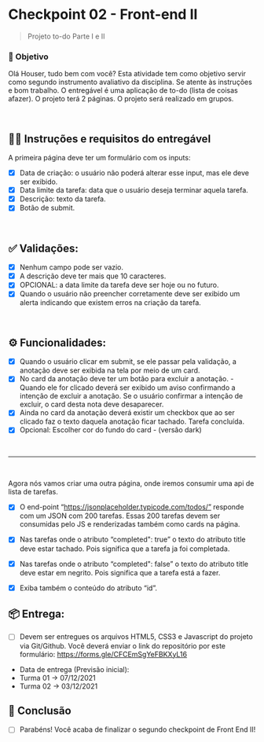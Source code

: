 # Checkpoint 02 - Front-end II

> Projeto to-do Parte I e II

### 📌 Objetivo

Olá Houser, tudo bem com você? Esta atividade tem como objetivo servir como segundo instrumento avaliativo da disciplina. Se atente às instruções e bom trabalho. O entregável é uma aplicação de to-do (lista de coisas afazer). O projeto terá 2 páginas. O projeto será realizado em grupos.

<br/>

## 👨‍🏫 Instruções e requisitos do entregável	
	
A primeira página deve ter um formulário com os inputs: 
- [x] Data de criação: o usuário não poderá alterar esse input, mas ele deve ser exibido.
- [x] Data limite da tarefa: data que o usuário deseja terminar aquela tarefa.
- [x] Descrição: texto da tarefa.
- [x] Botão de submit.

<br/>

## ✅ Validações:
- [x] Nenhum campo pode ser vazio.
- [x] A descrição deve ter mais que 10 caracteres.
- [x] OPCIONAL: a data limite da tarefa deve ser hoje ou no futuro.
- [x] Quando o usuário não preencher corretamente deve ser exibido um alerta indicando que existem erros na criação da tarefa.

<br/>

## ⚙ Funcionalidades:
- [x] Quando o usuário clicar em submit, se ele passar pela validação, a anotação deve ser exibida na tela por meio de um card.
- [x] No card da anotação deve ter um botão para excluir a anotação. - Quando ele for clicado deverá ser exibido um aviso confirmando a intenção de excluir a anotação. Se o usuário confirmar a intenção de excluir, o card desta nota deve desaparecer.
- [x] Ainda no card da anotação deverá existir um checkbox que ao ser clicado faz o texto daquela anotação ficar tachado. Tarefa concluída.
- [x] Opcional: Escolher cor do fundo do card - (versão dark)

<br/>

---

<br/>

Agora nós vamos criar uma outra página, onde iremos consumir uma api de lista de tarefas.
- [x] O end-point “https://jsonplaceholder.typicode.com/todos/” responde com um JSON com 200 tarefas. Essas 200 tarefas devem ser consumidas pelo JS e renderizadas também como cards na página.
- [x] Nas tarefas onde o atributo “completed": true” o texto do atributo title deve estar tachado. Pois significa que a tarefa ja foi completada.
- [x] Nas tarefas onde o atributo “completed": false” o texto do atributo title deve estar em negrito. Pois significa que a tarefa está a fazer. 
- [x] Exiba também o conteúdo do atributo “id”.




## 📦 Entrega:
- [ ] Devem ser entregues os arquivos HTML5, CSS3 e Javascript do projeto via Git/Github. Você deverá enviar o link do repositório por este formulário: https://forms.gle/CFCEmSgYeFBKXyL16 
- Data de entrega (Previsão inicial):
- Turma 01 -> 07/12/2021
- Turma 02 -> 03/12/2021

## 🎉 Conclusão
- [ ] Parabéns! Você acaba de finalizar o segundo checkpoint de Front End II!
